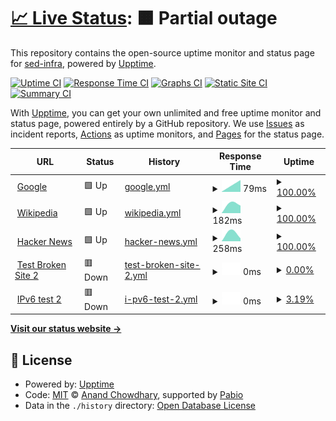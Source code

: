 # [📈 Live Status](https://sed-infra.github.io/upptime): <!--live status--> **🟧 Partial outage**

This repository contains the open-source uptime monitor and status page for [sed-infra](https://sed-infra.github.io/upptime), powered by [Upptime](https://github.com/upptime/upptime).

[![Uptime CI](https://github.com/sed-infra/upptime/workflows/Uptime%20CI/badge.svg)](https://github.com/sed-infra/upptime/actions?query=workflow%3A%22Uptime+CI%22)
[![Response Time CI](https://github.com/sed-infra/upptime/workflows/Response%20Time%20CI/badge.svg)](https://github.com/sed-infra/upptime/actions?query=workflow%3A%22Response+Time+CI%22)
[![Graphs CI](https://github.com/sed-infra/upptime/workflows/Graphs%20CI/badge.svg)](https://github.com/sed-infra/upptime/actions?query=workflow%3A%22Graphs+CI%22)
[![Static Site CI](https://github.com/sed-infra/upptime/workflows/Static%20Site%20CI/badge.svg)](https://github.com/sed-infra/upptime/actions?query=workflow%3A%22Static+Site+CI%22)
[![Summary CI](https://github.com/sed-infra/upptime/workflows/Summary%20CI/badge.svg)](https://github.com/sed-infra/upptime/actions?query=workflow%3A%22Summary+CI%22)

With [Upptime](https://upptime.js.org), you can get your own unlimited and free uptime monitor and status page, powered entirely by a GitHub repository. We use [Issues](https://github.com/sed-infra/upptime/issues) as incident reports, [Actions](https://github.com/sed-infra/upptime/actions) as uptime monitors, and [Pages](https://sed-infra.github.io/upptime) for the status page.

<!--start: status pages-->
<!-- This summary is generated by Upptime (https://github.com/upptime/upptime) -->
<!-- Do not edit this manually, your changes will be overwritten -->
<!-- prettier-ignore -->
| URL | Status | History | Response Time | Uptime |
| --- | ------ | ------- | ------------- | ------ |
| <img alt="" src="https://icons.duckduckgo.com/ip3/www.google.com.ico" height="13"> [Google](https://www.google.com) | 🟩 Up | [google.yml](https://github.com/sed-infra/upptime/commits/HEAD/history/google.yml) | <details><summary><img alt="Response time graph" src="./graphs/google/response-time-week.png" height="20"> 79ms</summary><br><a href="https://status.cedricfarinazzo.fr/history/google"><img alt="Response time 79" src="https://img.shields.io/endpoint?url=https%3A%2F%2Fraw.githubusercontent.com%2Fsed-infra%2Fupptime%2FHEAD%2Fapi%2Fgoogle%2Fresponse-time.json"></a><br><a href="https://status.cedricfarinazzo.fr/history/google"><img alt="24-hour response time 79" src="https://img.shields.io/endpoint?url=https%3A%2F%2Fraw.githubusercontent.com%2Fsed-infra%2Fupptime%2FHEAD%2Fapi%2Fgoogle%2Fresponse-time-day.json"></a><br><a href="https://status.cedricfarinazzo.fr/history/google"><img alt="7-day response time 79" src="https://img.shields.io/endpoint?url=https%3A%2F%2Fraw.githubusercontent.com%2Fsed-infra%2Fupptime%2FHEAD%2Fapi%2Fgoogle%2Fresponse-time-week.json"></a><br><a href="https://status.cedricfarinazzo.fr/history/google"><img alt="30-day response time 79" src="https://img.shields.io/endpoint?url=https%3A%2F%2Fraw.githubusercontent.com%2Fsed-infra%2Fupptime%2FHEAD%2Fapi%2Fgoogle%2Fresponse-time-month.json"></a><br><a href="https://status.cedricfarinazzo.fr/history/google"><img alt="1-year response time 79" src="https://img.shields.io/endpoint?url=https%3A%2F%2Fraw.githubusercontent.com%2Fsed-infra%2Fupptime%2FHEAD%2Fapi%2Fgoogle%2Fresponse-time-year.json"></a></details> | <details><summary><a href="https://status.cedricfarinazzo.fr/history/google">100.00%</a></summary><a href="https://status.cedricfarinazzo.fr/history/google"><img alt="All-time uptime 100.00%" src="https://img.shields.io/endpoint?url=https%3A%2F%2Fraw.githubusercontent.com%2Fsed-infra%2Fupptime%2FHEAD%2Fapi%2Fgoogle%2Fuptime.json"></a><br><a href="https://status.cedricfarinazzo.fr/history/google"><img alt="24-hour uptime 100.00%" src="https://img.shields.io/endpoint?url=https%3A%2F%2Fraw.githubusercontent.com%2Fsed-infra%2Fupptime%2FHEAD%2Fapi%2Fgoogle%2Fuptime-day.json"></a><br><a href="https://status.cedricfarinazzo.fr/history/google"><img alt="7-day uptime 100.00%" src="https://img.shields.io/endpoint?url=https%3A%2F%2Fraw.githubusercontent.com%2Fsed-infra%2Fupptime%2FHEAD%2Fapi%2Fgoogle%2Fuptime-week.json"></a><br><a href="https://status.cedricfarinazzo.fr/history/google"><img alt="30-day uptime 100.00%" src="https://img.shields.io/endpoint?url=https%3A%2F%2Fraw.githubusercontent.com%2Fsed-infra%2Fupptime%2FHEAD%2Fapi%2Fgoogle%2Fuptime-month.json"></a><br><a href="https://status.cedricfarinazzo.fr/history/google"><img alt="1-year uptime 100.00%" src="https://img.shields.io/endpoint?url=https%3A%2F%2Fraw.githubusercontent.com%2Fsed-infra%2Fupptime%2FHEAD%2Fapi%2Fgoogle%2Fuptime-year.json"></a></details>
| <img alt="" src="https://icons.duckduckgo.com/ip3/en.wikipedia.org.ico" height="13"> [Wikipedia](https://en.wikipedia.org) | 🟩 Up | [wikipedia.yml](https://github.com/sed-infra/upptime/commits/HEAD/history/wikipedia.yml) | <details><summary><img alt="Response time graph" src="./graphs/wikipedia/response-time-week.png" height="20"> 182ms</summary><br><a href="https://status.cedricfarinazzo.fr/history/wikipedia"><img alt="Response time 182" src="https://img.shields.io/endpoint?url=https%3A%2F%2Fraw.githubusercontent.com%2Fsed-infra%2Fupptime%2FHEAD%2Fapi%2Fwikipedia%2Fresponse-time.json"></a><br><a href="https://status.cedricfarinazzo.fr/history/wikipedia"><img alt="24-hour response time 182" src="https://img.shields.io/endpoint?url=https%3A%2F%2Fraw.githubusercontent.com%2Fsed-infra%2Fupptime%2FHEAD%2Fapi%2Fwikipedia%2Fresponse-time-day.json"></a><br><a href="https://status.cedricfarinazzo.fr/history/wikipedia"><img alt="7-day response time 182" src="https://img.shields.io/endpoint?url=https%3A%2F%2Fraw.githubusercontent.com%2Fsed-infra%2Fupptime%2FHEAD%2Fapi%2Fwikipedia%2Fresponse-time-week.json"></a><br><a href="https://status.cedricfarinazzo.fr/history/wikipedia"><img alt="30-day response time 182" src="https://img.shields.io/endpoint?url=https%3A%2F%2Fraw.githubusercontent.com%2Fsed-infra%2Fupptime%2FHEAD%2Fapi%2Fwikipedia%2Fresponse-time-month.json"></a><br><a href="https://status.cedricfarinazzo.fr/history/wikipedia"><img alt="1-year response time 182" src="https://img.shields.io/endpoint?url=https%3A%2F%2Fraw.githubusercontent.com%2Fsed-infra%2Fupptime%2FHEAD%2Fapi%2Fwikipedia%2Fresponse-time-year.json"></a></details> | <details><summary><a href="https://status.cedricfarinazzo.fr/history/wikipedia">100.00%</a></summary><a href="https://status.cedricfarinazzo.fr/history/wikipedia"><img alt="All-time uptime 100.00%" src="https://img.shields.io/endpoint?url=https%3A%2F%2Fraw.githubusercontent.com%2Fsed-infra%2Fupptime%2FHEAD%2Fapi%2Fwikipedia%2Fuptime.json"></a><br><a href="https://status.cedricfarinazzo.fr/history/wikipedia"><img alt="24-hour uptime 100.00%" src="https://img.shields.io/endpoint?url=https%3A%2F%2Fraw.githubusercontent.com%2Fsed-infra%2Fupptime%2FHEAD%2Fapi%2Fwikipedia%2Fuptime-day.json"></a><br><a href="https://status.cedricfarinazzo.fr/history/wikipedia"><img alt="7-day uptime 100.00%" src="https://img.shields.io/endpoint?url=https%3A%2F%2Fraw.githubusercontent.com%2Fsed-infra%2Fupptime%2FHEAD%2Fapi%2Fwikipedia%2Fuptime-week.json"></a><br><a href="https://status.cedricfarinazzo.fr/history/wikipedia"><img alt="30-day uptime 100.00%" src="https://img.shields.io/endpoint?url=https%3A%2F%2Fraw.githubusercontent.com%2Fsed-infra%2Fupptime%2FHEAD%2Fapi%2Fwikipedia%2Fuptime-month.json"></a><br><a href="https://status.cedricfarinazzo.fr/history/wikipedia"><img alt="1-year uptime 100.00%" src="https://img.shields.io/endpoint?url=https%3A%2F%2Fraw.githubusercontent.com%2Fsed-infra%2Fupptime%2FHEAD%2Fapi%2Fwikipedia%2Fuptime-year.json"></a></details>
| <img alt="" src="https://icons.duckduckgo.com/ip3/news.ycombinator.com.ico" height="13"> [Hacker News](https://news.ycombinator.com) | 🟩 Up | [hacker-news.yml](https://github.com/sed-infra/upptime/commits/HEAD/history/hacker-news.yml) | <details><summary><img alt="Response time graph" src="./graphs/hacker-news/response-time-week.png" height="20"> 258ms</summary><br><a href="https://status.cedricfarinazzo.fr/history/hacker-news"><img alt="Response time 258" src="https://img.shields.io/endpoint?url=https%3A%2F%2Fraw.githubusercontent.com%2Fsed-infra%2Fupptime%2FHEAD%2Fapi%2Fhacker-news%2Fresponse-time.json"></a><br><a href="https://status.cedricfarinazzo.fr/history/hacker-news"><img alt="24-hour response time 258" src="https://img.shields.io/endpoint?url=https%3A%2F%2Fraw.githubusercontent.com%2Fsed-infra%2Fupptime%2FHEAD%2Fapi%2Fhacker-news%2Fresponse-time-day.json"></a><br><a href="https://status.cedricfarinazzo.fr/history/hacker-news"><img alt="7-day response time 258" src="https://img.shields.io/endpoint?url=https%3A%2F%2Fraw.githubusercontent.com%2Fsed-infra%2Fupptime%2FHEAD%2Fapi%2Fhacker-news%2Fresponse-time-week.json"></a><br><a href="https://status.cedricfarinazzo.fr/history/hacker-news"><img alt="30-day response time 258" src="https://img.shields.io/endpoint?url=https%3A%2F%2Fraw.githubusercontent.com%2Fsed-infra%2Fupptime%2FHEAD%2Fapi%2Fhacker-news%2Fresponse-time-month.json"></a><br><a href="https://status.cedricfarinazzo.fr/history/hacker-news"><img alt="1-year response time 258" src="https://img.shields.io/endpoint?url=https%3A%2F%2Fraw.githubusercontent.com%2Fsed-infra%2Fupptime%2FHEAD%2Fapi%2Fhacker-news%2Fresponse-time-year.json"></a></details> | <details><summary><a href="https://status.cedricfarinazzo.fr/history/hacker-news">100.00%</a></summary><a href="https://status.cedricfarinazzo.fr/history/hacker-news"><img alt="All-time uptime 100.00%" src="https://img.shields.io/endpoint?url=https%3A%2F%2Fraw.githubusercontent.com%2Fsed-infra%2Fupptime%2FHEAD%2Fapi%2Fhacker-news%2Fuptime.json"></a><br><a href="https://status.cedricfarinazzo.fr/history/hacker-news"><img alt="24-hour uptime 100.00%" src="https://img.shields.io/endpoint?url=https%3A%2F%2Fraw.githubusercontent.com%2Fsed-infra%2Fupptime%2FHEAD%2Fapi%2Fhacker-news%2Fuptime-day.json"></a><br><a href="https://status.cedricfarinazzo.fr/history/hacker-news"><img alt="7-day uptime 100.00%" src="https://img.shields.io/endpoint?url=https%3A%2F%2Fraw.githubusercontent.com%2Fsed-infra%2Fupptime%2FHEAD%2Fapi%2Fhacker-news%2Fuptime-week.json"></a><br><a href="https://status.cedricfarinazzo.fr/history/hacker-news"><img alt="30-day uptime 100.00%" src="https://img.shields.io/endpoint?url=https%3A%2F%2Fraw.githubusercontent.com%2Fsed-infra%2Fupptime%2FHEAD%2Fapi%2Fhacker-news%2Fuptime-month.json"></a><br><a href="https://status.cedricfarinazzo.fr/history/hacker-news"><img alt="1-year uptime 100.00%" src="https://img.shields.io/endpoint?url=https%3A%2F%2Fraw.githubusercontent.com%2Fsed-infra%2Fupptime%2FHEAD%2Fapi%2Fhacker-news%2Fuptime-year.json"></a></details>
| <img alt="" src="https://icons.duckduckgo.com/ip3/thissitedoesnotexist2.koj.co.ico" height="13"> [Test Broken Site 2](https://thissitedoesnotexist2.koj.co) | 🟥 Down | [test-broken-site-2.yml](https://github.com/sed-infra/upptime/commits/HEAD/history/test-broken-site-2.yml) | <details><summary><img alt="Response time graph" src="./graphs/test-broken-site-2/response-time-week.png" height="20"> 0ms</summary><br><a href="https://status.cedricfarinazzo.fr/history/test-broken-site-2"><img alt="Response time 0" src="https://img.shields.io/endpoint?url=https%3A%2F%2Fraw.githubusercontent.com%2Fsed-infra%2Fupptime%2FHEAD%2Fapi%2Ftest-broken-site-2%2Fresponse-time.json"></a><br><a href="https://status.cedricfarinazzo.fr/history/test-broken-site-2"><img alt="24-hour response time 0" src="https://img.shields.io/endpoint?url=https%3A%2F%2Fraw.githubusercontent.com%2Fsed-infra%2Fupptime%2FHEAD%2Fapi%2Ftest-broken-site-2%2Fresponse-time-day.json"></a><br><a href="https://status.cedricfarinazzo.fr/history/test-broken-site-2"><img alt="7-day response time 0" src="https://img.shields.io/endpoint?url=https%3A%2F%2Fraw.githubusercontent.com%2Fsed-infra%2Fupptime%2FHEAD%2Fapi%2Ftest-broken-site-2%2Fresponse-time-week.json"></a><br><a href="https://status.cedricfarinazzo.fr/history/test-broken-site-2"><img alt="30-day response time 0" src="https://img.shields.io/endpoint?url=https%3A%2F%2Fraw.githubusercontent.com%2Fsed-infra%2Fupptime%2FHEAD%2Fapi%2Ftest-broken-site-2%2Fresponse-time-month.json"></a><br><a href="https://status.cedricfarinazzo.fr/history/test-broken-site-2"><img alt="1-year response time 0" src="https://img.shields.io/endpoint?url=https%3A%2F%2Fraw.githubusercontent.com%2Fsed-infra%2Fupptime%2FHEAD%2Fapi%2Ftest-broken-site-2%2Fresponse-time-year.json"></a></details> | <details><summary><a href="https://status.cedricfarinazzo.fr/history/test-broken-site-2">0.00%</a></summary><a href="https://status.cedricfarinazzo.fr/history/test-broken-site-2"><img alt="All-time uptime 0.00%" src="https://img.shields.io/endpoint?url=https%3A%2F%2Fraw.githubusercontent.com%2Fsed-infra%2Fupptime%2FHEAD%2Fapi%2Ftest-broken-site-2%2Fuptime.json"></a><br><a href="https://status.cedricfarinazzo.fr/history/test-broken-site-2"><img alt="24-hour uptime 0.00%" src="https://img.shields.io/endpoint?url=https%3A%2F%2Fraw.githubusercontent.com%2Fsed-infra%2Fupptime%2FHEAD%2Fapi%2Ftest-broken-site-2%2Fuptime-day.json"></a><br><a href="https://status.cedricfarinazzo.fr/history/test-broken-site-2"><img alt="7-day uptime 0.00%" src="https://img.shields.io/endpoint?url=https%3A%2F%2Fraw.githubusercontent.com%2Fsed-infra%2Fupptime%2FHEAD%2Fapi%2Ftest-broken-site-2%2Fuptime-week.json"></a><br><a href="https://status.cedricfarinazzo.fr/history/test-broken-site-2"><img alt="30-day uptime 0.00%" src="https://img.shields.io/endpoint?url=https%3A%2F%2Fraw.githubusercontent.com%2Fsed-infra%2Fupptime%2FHEAD%2Fapi%2Ftest-broken-site-2%2Fuptime-month.json"></a><br><a href="https://status.cedricfarinazzo.fr/history/test-broken-site-2"><img alt="1-year uptime 0.00%" src="https://img.shields.io/endpoint?url=https%3A%2F%2Fraw.githubusercontent.com%2Fsed-infra%2Fupptime%2FHEAD%2Fapi%2Ftest-broken-site-2%2Fuptime-year.json"></a></details>
| <img alt="" src="https://icons.duckduckgo.com/ip3/null.ico" height="13"> [IPv6 test 2](forwardemail2.net) | 🟥 Down | [i-pv6-test-2.yml](https://github.com/sed-infra/upptime/commits/HEAD/history/i-pv6-test-2.yml) | <details><summary><img alt="Response time graph" src="./graphs/i-pv6-test-2/response-time-week.png" height="20"> 0ms</summary><br><a href="https://status.cedricfarinazzo.fr/history/i-pv6-test-2"><img alt="Response time 0" src="https://img.shields.io/endpoint?url=https%3A%2F%2Fraw.githubusercontent.com%2Fsed-infra%2Fupptime%2FHEAD%2Fapi%2Fi-pv6-test-2%2Fresponse-time.json"></a><br><a href="https://status.cedricfarinazzo.fr/history/i-pv6-test-2"><img alt="24-hour response time 0" src="https://img.shields.io/endpoint?url=https%3A%2F%2Fraw.githubusercontent.com%2Fsed-infra%2Fupptime%2FHEAD%2Fapi%2Fi-pv6-test-2%2Fresponse-time-day.json"></a><br><a href="https://status.cedricfarinazzo.fr/history/i-pv6-test-2"><img alt="7-day response time 0" src="https://img.shields.io/endpoint?url=https%3A%2F%2Fraw.githubusercontent.com%2Fsed-infra%2Fupptime%2FHEAD%2Fapi%2Fi-pv6-test-2%2Fresponse-time-week.json"></a><br><a href="https://status.cedricfarinazzo.fr/history/i-pv6-test-2"><img alt="30-day response time 0" src="https://img.shields.io/endpoint?url=https%3A%2F%2Fraw.githubusercontent.com%2Fsed-infra%2Fupptime%2FHEAD%2Fapi%2Fi-pv6-test-2%2Fresponse-time-month.json"></a><br><a href="https://status.cedricfarinazzo.fr/history/i-pv6-test-2"><img alt="1-year response time 0" src="https://img.shields.io/endpoint?url=https%3A%2F%2Fraw.githubusercontent.com%2Fsed-infra%2Fupptime%2FHEAD%2Fapi%2Fi-pv6-test-2%2Fresponse-time-year.json"></a></details> | <details><summary><a href="https://status.cedricfarinazzo.fr/history/i-pv6-test-2">3.19%</a></summary><a href="https://status.cedricfarinazzo.fr/history/i-pv6-test-2"><img alt="All-time uptime 3.19%" src="https://img.shields.io/endpoint?url=https%3A%2F%2Fraw.githubusercontent.com%2Fsed-infra%2Fupptime%2FHEAD%2Fapi%2Fi-pv6-test-2%2Fuptime.json"></a><br><a href="https://status.cedricfarinazzo.fr/history/i-pv6-test-2"><img alt="24-hour uptime 3.19%" src="https://img.shields.io/endpoint?url=https%3A%2F%2Fraw.githubusercontent.com%2Fsed-infra%2Fupptime%2FHEAD%2Fapi%2Fi-pv6-test-2%2Fuptime-day.json"></a><br><a href="https://status.cedricfarinazzo.fr/history/i-pv6-test-2"><img alt="7-day uptime 3.19%" src="https://img.shields.io/endpoint?url=https%3A%2F%2Fraw.githubusercontent.com%2Fsed-infra%2Fupptime%2FHEAD%2Fapi%2Fi-pv6-test-2%2Fuptime-week.json"></a><br><a href="https://status.cedricfarinazzo.fr/history/i-pv6-test-2"><img alt="30-day uptime 3.19%" src="https://img.shields.io/endpoint?url=https%3A%2F%2Fraw.githubusercontent.com%2Fsed-infra%2Fupptime%2FHEAD%2Fapi%2Fi-pv6-test-2%2Fuptime-month.json"></a><br><a href="https://status.cedricfarinazzo.fr/history/i-pv6-test-2"><img alt="1-year uptime 3.19%" src="https://img.shields.io/endpoint?url=https%3A%2F%2Fraw.githubusercontent.com%2Fsed-infra%2Fupptime%2FHEAD%2Fapi%2Fi-pv6-test-2%2Fuptime-year.json"></a></details>

<!--end: status pages-->

[**Visit our status website →**](https://sed-infra.github.io/upptime)

## 📄 License

- Powered by: [Upptime](https://github.com/upptime/upptime)
- Code: [MIT](./LICENSE) © [Anand Chowdhary](https://anandchowdhary.com), supported by [Pabio](https://pabio.com)
- Data in the `./history` directory: [Open Database License](https://opendatacommons.org/licenses/odbl/1-0/)
